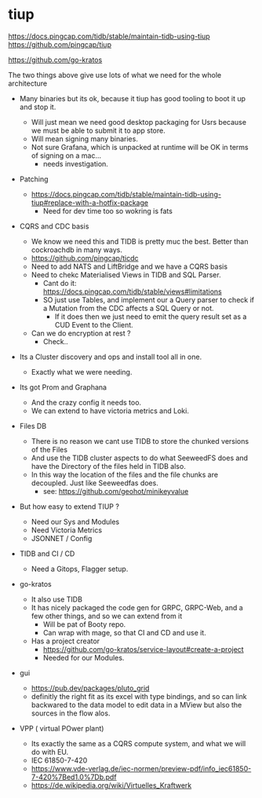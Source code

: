 # tiup

https://docs.pingcap.com/tidb/stable/maintain-tidb-using-tiup
https://github.com/pingcap/tiup

https://github.com/go-kratos


The two things above give use lots of what we need for the whole architecture

- Many binaries but its ok, because it tiup has good tooling to boot it up and stop it.
	- Will just mean we need good desktop packaging for Usrs because we must be able to submit it to app store.
	- Will mean signing many binaries.
	- Not sure Grafana, which is unpacked at runtime will be OK in terms of signing on a mac... 
		- needs investigation.

- Patching
	- https://docs.pingcap.com/tidb/stable/maintain-tidb-using-tiup#replace-with-a-hotfix-package
		- Need for dev time too so wokring is fats

- CQRS and CDC basis
	- We know we need this and TIDB is pretty muc the best. Better than cockroachdb in many ways.
	- https://github.com/pingcap/ticdc
	- Need to add NATS and LiftBridge and we have a CQRS basis
	- Need to chekc Materialised Views in TIDB and SQL Parser.
		- Cant do it: https://docs.pingcap.com/tidb/stable/views#limitations
		- SO just use Tables, and implement our a Query parser to check if a Mutation from the CDC affects a SQL Query or not.
			- If it does then we just need to emit the query result set as a CUD Event to the Client.
	- Can we do encryption at rest ?
		- Check..

- Its a Cluster discovery and ops and install tool all in one.
	- Exactly what we were needing.

- Its got Prom and Graphana
	- And the crazy config it needs too.
	- We can extend to have victoria metrics and Loki.

- Files DB
	- There is no reason we cant use TIDB to store the chunked versions of the Files
	- And use the TIDB cluster aspects to do what SeeweedFS does and have the Directory of the files held in TIDB also.
	- In this way the location of the files and the file chunks are decoupled. Just like Seeweedfas does.
		- see: https://github.com/geohot/minikeyvalue

- But how easy to extend TIUP ?
	- Need our Sys and Modules 
	- Need Victoria Metrics
	- JSONNET / Config

- TIDB and CI / CD
	- Need a Gitops, Flagger setup.

- go-kratos
	- It also use TIDB 
	- It has nicely packaged the code gen for GRPC, GRPC-Web, and a few other things, and so we can extend from it
		- Will be pat of Booty repo.
		- Can wrap with mage, so that CI and CD and use it.
	- Has a project creator
		- https://github.com/go-kratos/service-layout#create-a-project
		- Needed for our Modules.

- gui
	- https://pub.dev/packages/pluto_grid
	- definitly the right fit as its excel with type bindings, and so can link backwared to the data model to edit data in a MView but also the sources in the flow alos.

- VPP ( virtual POwer plant)
	- Its exactly the same as a CQRS compute system, and what we will do with EU.
	- IEC 61850-7-420
	- https://www.vde-verlag.de/iec-normen/preview-pdf/info_iec61850-7-420%7Bed1.0%7Db.pdf
	- https://de.wikipedia.org/wiki/Virtuelles_Kraftwerk
	
